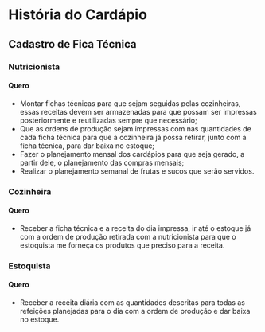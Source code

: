 # História do Cardápio

## Cadastro de Fica Técnica

### Nutricionista

#### Quero

- Montar fichas técnicas para que sejam seguidas pelas cozinheiras, essas receitas devem ser armazenadas para que possam ser impressas posteriormente e reutilizadas sempre que necessário;
- Que as ordens de produção sejam impressas com nas quantidades de cada ficha técnica para que a cozinheira já possa retirar, junto com a ficha técnica, para dar baixa no estoque;
- Fazer o planejamento mensal dos cardápios para que seja gerado, a partir dele, o planejamento das compras mensais;
- Realizar o planejamento semanal de frutas e sucos que serão servidos.

### Cozinheira

#### Quero

- Receber a ficha técnica e a receita do dia impressa, ir até o estoque já com a ordem de produção retirada com a nutricionista para que o estoquista me forneça os produtos que preciso para a receita.

### Estoquista

#### Quero

- Receber a receita diária com as quantidades descritas para todas as refeições planejadas para o dia com a ordem de produção e dar baixa no estoque.
